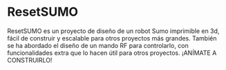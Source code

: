 # ResetSUMO
ResetSUMO es un proyecto de diseño de un robot Sumo imprimible en 3d, fácil de construir y escalable para otros proyectos más grandes. También se ha abordado el diseño de un mando RF para controlarlo, con funcionalidades extra que lo hacen útil para otros proyectos. ¡ANÍMATE A CONSTRUIRLO! 
